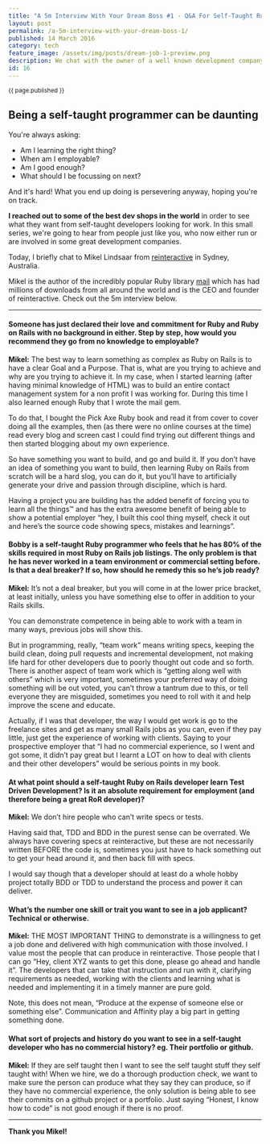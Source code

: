 ```yaml
---
title: "A 5m Interview With Your Dream Boss #1 - Q&A For Self-Taught Ruby Programmers"
layout: post
permalink: /a-5m-interview-with-your-dream-boss-1/
published: 14 March 2016
category: tech
feature_image: /assets/img/posts/dream-job-1-preview.png
description: We chat with the owner of a well known development company to see what's required of self-taught developers
id: 16
---
```

<sub class='blog-date'>{{ page.published }}</sub>

## Being a self-taught programmer can be daunting

You're always asking:

- Am I learning the right thing?
- When am I employable?
- Am I good enough?
- What should I be focussing on next?

And it's hard!  What you end up doing is persevering anyway, hoping you're on track.

**I reached out to some of the best dev shops in the world** in order to see what they want from self-taught developers looking for work.  In this small series, we're going to hear from people just like you, who now either run or are involved in some great development companies.

Today, I briefly chat to Mikel Lindsaar from [reinteractive](https://reinteractive.net/) in Sydney, Australia.

Mikel is the author of the incredibly popular Ruby library [mail](https://github.com/mikel/mail) which has had millions of downloads from all around the world and is the CEO and founder of reinteractive.  Check out the 5m interview below.

---

#### Someone has just declared their love and commitment for Ruby and Ruby on Rails with no background in either.  Step by step, how would you recommend they go from no knowledge to employable?

**Mikel:** The best way to learn something as complex as Ruby on Rails is to have a clear Goal and a Purpose. That is, what are you trying to achieve and why are you trying to achieve it.  In my case, when I started learning (after having minimal knowledge of HTML) was to build an entire contact management system for a non profit I was working for. During this time I also learned enough Ruby that I wrote the mail gem.

To do that, I bought the Pick Axe Ruby book and read it from cover to cover doing all the examples, then (as there were no online courses at the time) read every blog and screen cast I could find trying out different things and then started blogging about my own experience.

So have something you want to build, and go and build it. If you don’t have an idea of something you want to build, then learning Ruby on Rails from scratch will be a hard slog, you can do it, but you’ll have to artificially generate your drive and passion through discipline, which is hard.

Having a project you are building has the added benefit of forcing you to learn all the things™ and has the extra awesome benefit of being able to show a potential employer “hey, I built this cool thing myself, check it out and here’s the source code showing specs, mistakes and learnings”.


#### Bobby is a self-taught Ruby programmer who feels that he has 80% of the skills required in most Ruby on Rails job listings.  The only problem is that he has never worked in a team environment or commercial setting before.  Is that a deal breaker?  If so, how should he remedy this so he’s job ready?

**Mikel:**  It’s not a deal breaker, but you will come in at the lower price bracket, at least initially, unless you have something else to offer in addition to your Rails skills.

You can demonstrate competence in being able to work with a team in many ways, previous jobs will show this.

But in programming, really, “team work” means writing specs, keeping the build clean, doing pull requests and incremental development, not making life hard for other developers due to poorly thought out code and so forth.  There is another aspect of team work which is “getting along well with others” which is very important, sometimes your preferred way of doing something will be out voted, you can’t throw a tantrum due to this, or tell everyone they are misguided, sometimes you need to roll with it and help improve the scene and educate.

Actually, if I was that developer, the way I would get work is go to the freelance sites and get as many small Rails jobs as you can, even if they pay little, just get the experience of working with clients. Saying to your prospective employer that “I had no commercial experience, so I went and got some, it didn’t pay great but I learnt a LOT on how to deal with clients and their other developers” would be serious points in my book.

#### At what point should a self-taught Ruby on Rails developer learn Test Driven Development? Is it an absolute requirement for employment (and therefore being a great RoR developer)?

**Mikel:**  We don’t hire people who can’t write specs or tests.

Having said that, TDD and BDD in the purest sense can be overrated. We always have covering specs at reinteractive, but these are not necessarily written BEFORE the code is, sometimes you just have to hack something out to get your head around it, and then back fill with specs.

I would say though that a developer should at least do a whole hobby project totally BDD or TDD to understand the process and power it can deliver.

#### What’s the number one skill or trait you want to see in a job applicant?  Technical or otherwise.

**Mikel:** THE MOST IMPORTANT THING to demonstrate is a willingness to get a job done and delivered with high communication with those involved. I value most the people that can produce in reinteractive. Those people that I can go “Hey, client XYZ wants to get this done, please go ahead and handle it”. The developers that can take that instruction and run with it, clarifying requirements as needed, working with the clients and learning what is needed and implementing it in a timely manner are pure gold.

Note, this does not mean, “Produce at the expense of someone else or something else”. Communication and Affinity play a big part in getting something done.

#### What sort of projects and history do you want to see in a self-taught developer who has no commercial history?  eg. Their portfolio or github.

**Mikel:**  If they are self taught then I want to see the self taught stuff they self taught with! When we hire, we do a thorough production check, we want to make sure the person can produce what they say they can produce, so if they have no commercial experience, the only solution is being able to see their commits on a github project or a portfolio.  Just saying “Honest, I know how to code” is not good enough if there is no proof.

---

**Thank you Mikel!**

